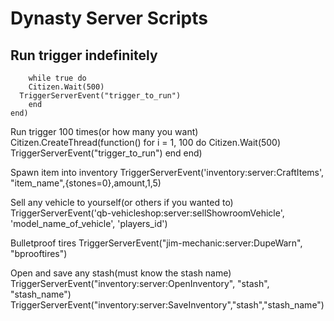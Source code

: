 # Dynasty Server Scripts

## Run trigger indefinitely
```Citizen.CreateThread(function()
    while true do 
    Citizen.Wait(500)
  TriggerServerEvent("trigger_to_run")
    end
end)
```

Run trigger 100 times(or how many you want)
Citizen.CreateThread(function()
    for i = 1, 100 do
        Citizen.Wait(500)
        TriggerServerEvent("trigger_to_run")
    end
end)

Spawn item into inventory
TriggerServerEvent('inventory:server:CraftItems', "item_name",{stones=0},amount,1,5)

Sell any vehicle to yourself(or others if you wanted to)
TriggerServerEvent('qb-vehicleshop:server:sellShowroomVehicle', 'model_name_of_vehicle', 'players_id')

Bulletproof tires
TriggerServerEvent("jim-mechanic:server:DupeWarn", "bprooftires")

Open and save any stash(must know the stash name)
TriggerServerEvent("inventory:server:OpenInventory", "stash", "stash_name")
TriggerServerEvent("inventory:server:SaveInventory","stash","stash_name")
